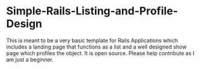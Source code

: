 Simple-Rails-Listing-and-Profile-Design
=======================================

This is meant to be a very basic template for Rails Applications which includes a landing page that functions as a list and a well designed show page which profiles the object. It is open source. Please help contribute as I am just a beginner. 
